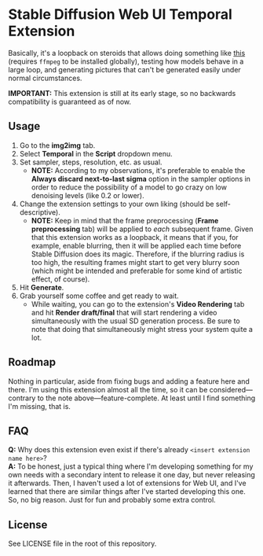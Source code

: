 # Stable Diffusion Web UI Temporal Extension
Basically, it's a loopback on steroids that allows doing something like [this](https://youtu.be/Q4gowAKcDNo) (requires `ffmpeg` to be installed globally), testing how models behave in a large loop, and generating pictures that can't be generated easily under normal circumstances.

**IMPORTANT:** This extension is still at its early stage, so no backwards compatibility is guaranteed as of now.



## Usage
1. Go to the **img2img** tab.
2. Select **Temporal** in the **Script** dropdown menu.
3. Set sampler, steps, resolution, etc. as usual.
    * **NOTE:** According to my observations, it's preferable to enable the **Always discard next-to-last sigma** option in the sampler options in order to reduce the possibility of a model to go crazy on low denoising levels (like 0.2 or lower).
4. Change the extension settings to your own liking (should be self-descriptive).
    * **NOTE:** Keep in mind that the frame preprocessing (**Frame preprocessing** tab) will be applied to _each_ subsequent frame. Given that this extension works as a loopback, it means that if you, for example, enable blurring, then it will be applied each time before Stable Diffusion does its magic. Therefore, if the blurring radius is too high, the resulting frames might start to get very blurry soon (which might be intended and preferable for some kind of artistic effect, of course).
5. Hit **Generate**.
6. Grab yourself some coffee and get ready to wait.
    * While waiting, you can go to the extension's **Video Rendering** tab and hit **Render draft/final** that will start rendering a video simultaneously with the usual SD generation process. Be sure to note that doing that simultaneously might stress your system quite a lot.



## Roadmap
Nothing in particular, aside from fixing bugs and adding a feature here and there. I'm using this extension almost all the time, so it can be considered—contrary to the note above—feature-complete. At least until I find something I'm missing, that is.



## FAQ
**Q:** Why does this extension even exist if there's already `<insert extension name here>`?  
**A:** To be honest, just a typical thing where I'm developing something for my own needs with a secondary intent to release it one day, but never releasing it afterwards. Then, I haven't used a lot of extensions for Web UI, and I've learned that there are similar things after I've started developing this one. So, no big reason. Just for fun and probably some extra control.



## License
See LICENSE file in the root of this repository.
